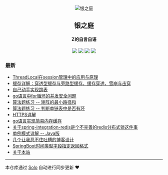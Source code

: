 <p align="center"><img alt="银之庭" src="https://zhengliwei.top/img/logo.png"></p><h2 align="center">
银之庭
</h2>

<h4 align="center">Z的自言自语</h4>
<p align="center"><a title="银之庭" target="_blank" href="https://github.com/fengdefangxiang/solo-blog"><img src="https://img.shields.io/github/last-commit/fengdefangxiang/solo-blog.svg?style=flat-square&color=FF9900"></a>
<a title="GitHub repo size in bytes" target="_blank" href="https://github.com/fengdefangxiang/solo-blog"><img src="https://img.shields.io/github/repo-size/fengdefangxiang/solo-blog.svg?style=flat-square"></a>
<a title="Solo Version" target="_blank" href="https://github.com/88250/solo/releases"><img src="https://img.shields.io/badge/solo-4.3.1-f1e05a.svg?style=flat-square&color=blueviolet"></a>
<a title="Hits" target="_blank" href="https://github.com/88250/hits"><img src="https://hits.b3log.org/fengdefangxiang/solo-blog.svg"></a></p>

### 最新

* [ThreadLocal在session管理中的应用与原理](https://www.zhengliwei.top:8080/articles/2020/11/07/1604747045290.html)
* [缓存详解：穿透型缓存与旁路型缓存，缓存穿透，雪崩与击穿](https://www.zhengliwei.top:8080/articles/2020/10/30/1604067136353.html)
* [自己动手实现跳表](https://www.zhengliwei.top:8080/articles/2020/10/24/1603532984057.html)
* [go语言中for循环的并发安全问题](https://www.zhengliwei.top:8080/articles/2020/10/17/1602897966275.html)
* [算法题练习 -- 矩阵的最小路径和](https://www.zhengliwei.top:8080/articles/2020/10/11/1602411286710.html)
* [算法题练习 -- 判断单链表中是否有环](https://www.zhengliwei.top:8080/articles/2020/10/09/1602241965777.html)
* [HTTPS详解](https://www.zhengliwei.top:8080/articles/2020/10/01/1601537664244.html)
* [go语言实现简易内存缓存](https://www.zhengliwei.top:8080/articles/2020/09/28/1601301581928.html)
* [关于spring-integration-redis是个不完善的redis分布式锁这件事](https://www.zhengliwei.top:8080/articles/2020/09/28/1601301523721.html)
* [单例模式详解 -- Java版](https://www.zhengliwei.top:8080/articles/2020/09/25/1601044171878.html)
* [几个让我忍不住吐槽的博客设计](https://www.zhengliwei.top:8080/articles/2020/09/24/1600957280612.html)
* [SpringBoot时间类型字段指定返回格式](https://www.zhengliwei.top:8080/articles/2020/09/20/1600612063268.html)
* [关于本站](https://www.zhengliwei.top:8080/articles/2020/09/19/1600510347658.html)



---

本仓库通过 [Solo](https://github.com/88250/solo) 自动进行同步更新 ❤️ 